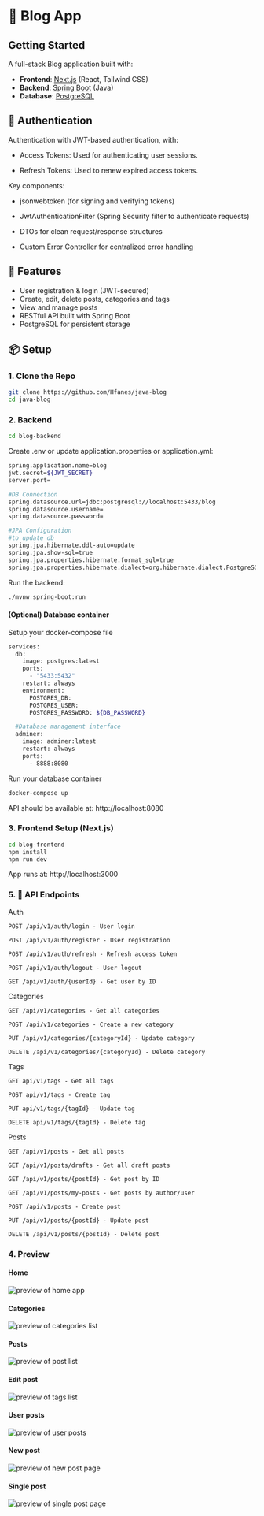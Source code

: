 # 📝 Blog App

## Getting Started

A full-stack Blog application built with:

- **Frontend**: [Next.js](https://nextjs.org/) (React, Tailwind CSS)
- **Backend**: [Spring Boot](https://spring.io/projects/spring-boot) (Java)
- **Database**: [PostgreSQL](https://www.postgresql.org/)

## 🔐 Authentication

Authentication with JWT-based authentication, with:

- Access Tokens: Used for authenticating user sessions.

- Refresh Tokens: Used to renew expired access tokens.

Key components:

- jsonwebtoken (for signing and verifying tokens)

- JwtAuthenticationFilter (Spring Security filter to authenticate requests)

- DTOs for clean request/response structures

- Custom Error Controller for centralized error handling

## 🚀 Features

- User registration & login (JWT-secured)
- Create, edit, delete posts, categories and tags
- View and manage posts
- RESTful API built with Spring Boot
- PostgreSQL for persistent storage

## 📦 Setup

### 1. Clone the Repo

```bash
git clone https://github.com/Hfanes/java-blog
cd java-blog
```

### 2. Backend

```bash
cd blog-backend
```

Create .env or update application.properties or application.yml:

```bash
spring.application.name=blog
jwt.secret=${JWT_SECRET}
server.port=

#DB Connection
spring.datasource.url=jdbc:postgresql://localhost:5433/blog
spring.datasource.username=
spring.datasource.password=

#JPA Configuration
#to update db
spring.jpa.hibernate.ddl-auto=update
spring.jpa.show-sql=true
spring.jpa.properties.hibernate.format_sql=true
spring.jpa.properties.hibernate.dialect=org.hibernate.dialect.PostgreSQLDialect
```

Run the backend:

```bash
./mvnw spring-boot:run
```

#### (Optional) Database container

Setup your docker-compose file

```bash
services:
  db:
    image: postgres:latest
    ports:
      - "5433:5432"
    restart: always
    environment:
      POSTGRES_DB:
      POSTGRES_USER:
      POSTGRES_PASSWORD: ${DB_PASSWORD}

  #Database management interface
  adminer:
    image: adminer:latest
    restart: always
    ports:
      - 8888:8080

```

Run your database container

```bash
docker-compose up
```

API should be available at: http://localhost:8080

### 3. Frontend Setup (Next.js)

```bash
cd blog-frontend
npm install
npm run dev
```

App runs at: http://localhost:3000

### 5. 🧪 API Endpoints

Auth

    POST /api/v1/auth/login - User login

    POST /api/v1/auth/register - User registration

    POST /api/v1/auth/refresh - Refresh access token

    POST /api/v1/auth/logout - User logout

    GET /api/v1/auth/{userId} - Get user by ID

Categories

    GET /api/v1/categories - Get all categories

    POST /api/v1/categories - Create a new category

    PUT /api/v1/categories/{categoryId} - Update category

    DELETE /api/v1/categories/{categoryId} - Delete category

Tags

    GET api/v1/tags - Get all tags

    POST api/v1/tags - Create tag

    PUT api/v1/tags/{tagId} - Update tag

    DELETE api/v1/tags/{tagId} - Delete tag

Posts

    GET /api/v1/posts - Get all posts

    GET /api/v1/posts/drafts - Get all draft posts

    GET /api/v1/posts/{postId} - Get post by ID

    GET /api/v1/posts/my-posts - Get posts by author/user

    POST /api/v1/posts - Create post

    PUT /api/v1/posts/{postId} - Update post

    DELETE /api/v1/posts/{postId} - Delete post

### 4. Preview

#### Home

![preview of home app](./preview_images/home.png)

#### Categories

![preview of categories list](./preview_images/categories.png)

#### Posts

![preview of post list](./preview_images/allposts.png)

#### Edit post

![preview of tags list](./preview_images/editposts.png)

#### User posts

![preview of user posts](./preview_images/myblogposts.png)

#### New post

![preview of new post page](./preview_images/newpost.png)

#### Single post

![preview of single post page](./preview_images/singlepost.png)
